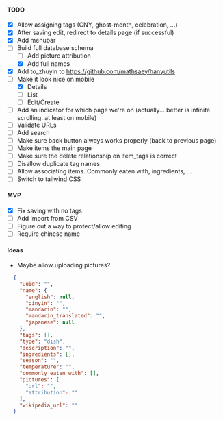 #### TODO
- [x] Allow assigning tags (CNY, ghost-month, celebration, ...)
- [x] After saving edit, redirect to details page (if successful)
- [x] Add menubar
- [ ] Build full database schema
  - [ ] Add picture attribution
  - [x] Add full names
- [x] Add to_zhuyin to https://github.com/mathsaey/hanyutils
- [ ] Make it look nice on mobile
  - [x] Details
  - [ ] List
  - [ ] Edit/Create
- [ ] Add an indicator for which page we're on (actually... better is infinite scrolling. at least on mobile)
- [ ] Validate URLs
- [ ] Add search
- [ ] Make sure back button always works properly (back to previous page)
- [ ] Make items the main page
- [ ] Make sure the delete relationship on item_tags is correct
- [ ] Disallow duplicate tag names
- [ ] Allow associating items. Commonly eaten with, ingredients, ...
- [ ] Switch to tailwind CSS

#### MVP

- [x] Fix saving with no tags
- [ ] Add import from CSV
- [ ] Figure out a way to protect/allow editing
- [ ] Require chinese name

#### Ideas

- Maybe allow uploading pictures?

```json
  {
    "uuid": "",
    "name": {
      "english": null,
      "pinyin": "",
      "mandarin": "",
      "mandarin_translated": "",
      "japanese": null
    },
    "tags": [],
    "type": "dish",
    "description": "",
    "ingredients": [],
    "season": "",
    "temperature": "",
    "commonly_eaten_with": [],
    "pictures": [
      "url": "",
      "attribution": ""
    ],
    "wikipedia_url": ""
  }
```
